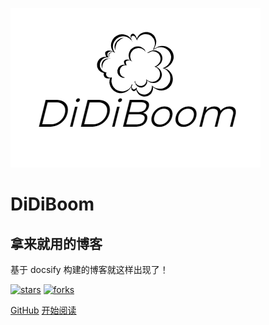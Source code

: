 ![logo](assets/cover/logo.png)

# DiDiBoom

## 拿来就用的博客

基于 docsify 构建的博客就这样出现了！

[![stars](https://badgen.net/github/stars/didiboom/didiboom.github.io?icon=github&color=4ab8a1)](https://github.com/didiboom/didiboom.github.io) [![forks](https://badgen.net/github/forks/didiboom/didiboom.github.io?icon=github&color=4ab8a1)](https://github.com/didiboom/didiboom.github.io) 

[GitHub](<https://github.com/didiboom/didiboom.github.io>)
[开始阅读](/home.md)